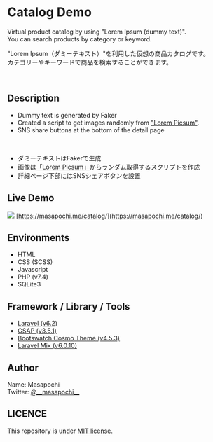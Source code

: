 # Catalog Demo

Virtual product catalog by using "Lorem Ipsum (dummy text)". <br>
You can search products by category or keyword.

"Lorem Ipsum（ダミーテキスト）"を利用した仮想の商品カタログです。<br>
カテゴリーやキーワードで商品を検索することができます。


<br>

## Description
- Dummy text is generated by Faker
- Created a script to get images randomly from ["Lorem Picsum"](https://picsum.photos/).
- SNS share buttons at the bottom of the detail page

<br>

- ダミーテキストはFakerで生成
- 画像は[「Lorem Picsum」](https://picsum.photos/)からランダム取得するスクリプトを作成
- 詳細ページ下部にはSNSシェアボタンを設置




## Live Demo
![](https://masapochi.me/catalog/images/ogp.jpg)
[https://masapochi.me/catalog/](https://masapochi.me/catalog/)


## Environments
- HTML
- CSS (SCSS)
- Javascript
- PHP (v7.4)
- SQLite3


## Framework / Library / Tools
- [Laravel (v6.2)](https://laravel.com/)
- [GSAP (v3.5.1)](https://greensock.com/gsap/)
- [Bootswatch Cosmo Theme (v4.5.3)](https://bootswatch.com/cosmo/)
- [Laravel Mix (v6.0.10)](https://github.com/JeffreyWay/laravel-mix)



<!-- ## Anything else -->



## Author
Name: Masapochi<br>
Twitter: [@\_\_masapochi\_\_](https://twitter.com/__masapochi__)



## LICENCE
This repository is under [MIT license](https://en.wikipedia.org/wiki/MIT_License).
